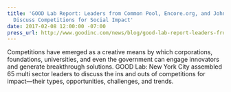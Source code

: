 ```yaml
---
title: 'GOOD Lab Report: Leaders from Common Pool, Encore.org, and Johnson & Johnson
  Discuss Competitions for Social Impact'
date: 2017-02-08 12:00:00 -07:00
press_url: http://www.goodinc.com/news/blog/good-lab-report-leaders-from-common-pool-encoreorg-and-johnson--johnson-discuss-competitions-for-social-impact
---
```


Competitions have emerged as a creative means by which corporations, foundations, universities, and even the government can engage innovators and generate breakthrough solutions. GOOD Lab: New York City assembled 65 multi sector leaders to discuss the ins and outs of competitions for impact—their types, opportunities, challenges, and trends.

